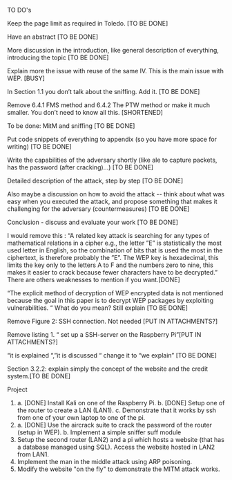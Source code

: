 TO DO's

Keep the page limit as required in Toledo. [TO BE DONE]

Have an abstract [TO BE DONE]

More discussion in the introduction, like general description of everything, introducing the topic [TO BE DONE]

Explain more the issue with reuse of the same IV. This is the main issue with WEP. [BUSY]

In Section 1.1 you don’t talk about the sniffing. Add it. [TO BE DONE]

Remove 6.4.1 FMS method and 6.4.2 The PTW method or make it much smaller. You don’t need to know all this. [SHORTENED]

To be done: MitM and sniffing [TO BE DONE]

Put code snippets of everything to appendix (so you have more space for writing) [TO BE DONE]

Write the capabilities of the adversary shortly (like ale to capture packets, has the password (after cracking)...) [TO BE DONE]

Detailed description of the attack, step by step [TO BE DONE]

Also maybe a discussion on how to avoid the attack -- think about what was easy when you executed the attack, and propose something that makes it challenging for the adversary (countermeasures) [TO BE DONE]

Conclusion - discuss and evaluate your work [TO BE DONE]

I would remove this : “A related key attack is searching for any types of mathematical relations in a cipher e.g., the letter ”E” is statistically the most used letter in English, so the combination of bits that is used the most in the ciphertext, is therefore probably the ”E”. The WEP key is hexadecimal, this limits the key only to the letters A to F and the numbers zero to nine, this makes it easier to crack because fewer characters have to be decrypted.” There are others weaknesses to mention if you want.[DONE]

“The explicit method of decryption of WEP encrypted data is not mentioned because the goal in this paper is to decrypt WEP packages by exploiting vulnerabilities. “ What do you mean? Still explain [TO BE DONE]

Remove Figure 2: SSH connection. Not needed [PUT IN ATTACHMENTS?]

Remove listing 1. “ set up a SSH-server on the Raspberry Pi”[PUT IN ATTACHMENTS?]

“it is explained “,”it is discussed “ change it to “we explain” [TO BE DONE]

Section 3.2.2: explain simply the concept of the website and the credit system.[TO BE DONE]


Project 
1.   a. [DONE] Install Kali on one of the Raspberry Pi.
     b. [DONE] Setup one of the router to create a LAN (LAN1).
     c. Demonstrate that it works by ssh from one of your own laptop to one of the pi.
2.   a. [DONE] Use the aircrack suite to crack the password of the router (setup in WEP).
     b. Implement a simple sniffer suff module
3. Setup the second router (LAN2) and a pi which hosts a website (that has a database managed using SQL). Access the website hosted in LAN2 from LAN1.
4. Implement the man in the middle attack using ARP poisoning.
5. Modify the website "on the fly" to demonstrate the MITM attack works.
